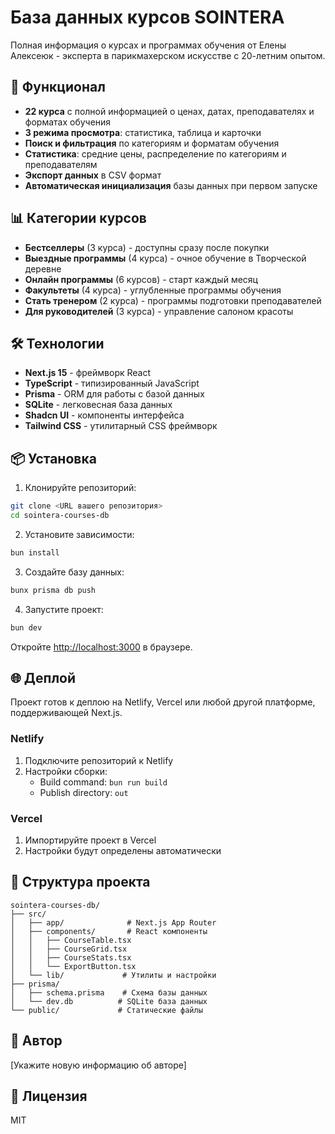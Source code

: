# База данных курсов SOINTERA

Полная информация о курсах и программах обучения от Елены Алексеюк - эксперта в парикмахерском искусстве с 20-летним опытом.

## 🚀 Функционал

- **22 курса** с полной информацией о ценах, датах, преподавателях и форматах обучения
- **3 режима просмотра**: статистика, таблица и карточки
- **Поиск и фильтрация** по категориям и форматам обучения
- **Статистика**: средние цены, распределение по категориям и преподавателям
- **Экспорт данных** в CSV формат
- **Автоматическая инициализация** базы данных при первом запуске

## 📊 Категории курсов

- **Бестселлеры** (3 курса) - доступны сразу после покупки
- **Выездные программы** (4 курса) - очное обучение в Творческой деревне
- **Онлайн программы** (6 курсов) - старт каждый месяц
- **Факультеты** (4 курса) - углубленные программы обучения
- **Стать тренером** (2 курса) - программы подготовки преподавателей
- **Для руководителей** (3 курса) - управление салоном красоты

## 🛠 Технологии

- **Next.js 15** - фреймворк React
- **TypeScript** - типизированный JavaScript
- **Prisma** - ORM для работы с базой данных
- **SQLite** - легковесная база данных
- **Shadcn UI** - компоненты интерфейса
- **Tailwind CSS** - утилитарный CSS фреймворк

## 📦 Установка

1. Клонируйте репозиторий:
```bash
git clone <URL вашего репозитория>
cd sointera-courses-db
```

2. Установите зависимости:
```bash
bun install
```

3. Создайте базу данных:
```bash
bunx prisma db push
```

4. Запустите проект:
```bash
bun dev
```

Откройте [http://localhost:3000](http://localhost:3000) в браузере.

## 🌐 Деплой

Проект готов к деплою на Netlify, Vercel или любой другой платформе, поддерживающей Next.js.

### Netlify

1. Подключите репозиторий к Netlify
2. Настройки сборки:
   - Build command: `bun run build`
   - Publish directory: `out`

### Vercel

1. Импортируйте проект в Vercel
2. Настройки будут определены автоматически

## 📝 Структура проекта

```
sointera-courses-db/
├── src/
│   ├── app/              # Next.js App Router
│   ├── components/       # React компоненты
│   │   ├── CourseTable.tsx
│   │   ├── CourseGrid.tsx
│   │   ├── CourseStats.tsx
│   │   └── ExportButton.tsx
│   └── lib/             # Утилиты и настройки
├── prisma/
│   ├── schema.prisma    # Схема базы данных
│   └── dev.db          # SQLite база данных
└── public/             # Статические файлы
```

## 🤝 Автор

[Укажите новую информацию об авторе]

## 📄 Лицензия

MIT
